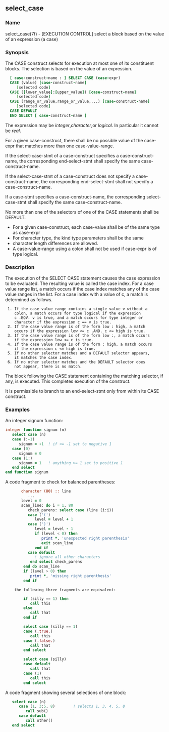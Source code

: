 ## select_case

### **Name**
   select_case(7f) - [EXECUTION CONTROL] select a block based on the
   value of an expression (a case)

### **Synopsis**
The CASE construct selects for execution at most one of its constituent
blocks. The selection is based on the value of an expression.
```fortran
  [ case-construct-name : ] SELECT CASE (case-expr)
  CASE (value) [case-construct-name]
     [selected code]
  CASE ([lower_value]:[upper_value]) [case-construct-name]
     [selected code]
  CASE (range_or_value,range_or_value,...) [case-construct-name]
     [selected code]
  CASE DEFAULT
  END SELECT [ case-construct-name ]
```
  The expression may be _integer_,_character_,or _logical_. In particular
  it cannot be _real_.

  For a given case-construct, there shall be no possible
  value of the case-expr that matches more
  than one case-value-range.

  If the select-case-stmt of a case-construct specifies a
  case-construct-name, the corresponding end-select-stmt shall specify
  the same case-construct-name.

  If the select-case-stmt of a case-construct does not specify a
  case-construct-name, the corresponding end-select-stmt shall not
  specify a case-construct-name.

  If a case-stmt specifies a case-construct-name, the corresponding
  select-case-stmt shall specify the same case-construct-name.

  No more than one of the selectors of one of the CASE statements shall
  be DEFAULT.

  - For a given case-construct, each case-value shall be
    of the same type as case-expr
  - For character type, the kind type parameters shall be the same
  - character length differences are allowed.
  - A case-value-range using a colon shall not be used if case-expr is
    of type logical.

### **Description**

   The execution of the SELECT CASE statement causes the case expression
   to be evaluated. The resulting value is called the case index. For a
   case value range list, a match occurs if the case index matches any
   of the case value ranges in the list. For a case index with a value
   of c, a match is determined as follows.

     1. If the case value range contains a single value v without a
        colon, a match occurs for type logical if the expression
        c .EQV. v is true, and a match occurs for type integer or
        character if the expression c == v is true.
     2. If the case value range is of the form low : high, a match
        occurs if the expression low <= c .AND. c <= high is true.
     3. If the case value range is of the form low :, a match occurs
        if the expression low <= c is true.
     4. If the case value range is of the form : high, a match occurs
        if the expression c <= high is true.
     5. If no other selector matches and a DEFAULT selector appears,
        it matches the case index.
     6. If no other selector matches and the DEFAULT selector does
        not appear, there is no match.

   The block following the CASE statement containing the matching
   selector, if any, is executed. This completes execution of the
   construct.

   It is permissible to branch to an end-select-stmt only from within
   its CASE construct.

### **Examples**

An integer signum function:
```fortran
integer function signum (n)
   select case (n)
   case (:-1)
      signum = -1  ! if <= -1 set to negative 1
   case (0)
      signum = 0
   case (1:)
      signum = 1   ! anything >= 1 set to positive 1
   end select
end function signum
```
A code fragment to check for balanced parentheses:
```fortran
       character (80) :: line
          ...
       level = 0
       scan_line: do i = 1, 80
          check_parens: select case (line (i:i))
          case ('(')
             level = level + 1
          case (')')
             level = level - 1
             if (level < 0) then
                print *, 'unexpected right parenthesis'
                exit scan_line
             end if
          case default
             ! ignore all other characters
           end select check_parens
        end do scan_line
        if (level > 0) then
           print *, 'missing right parenthesis'
        end if
```

        the following three fragments are equivalent:

```fortran
        if (silly == 1) then
           call this
        else
           call that
        end if

        select case (silly == 1)
        case (.true.)
           call this
        case (.false.)
           call that
        end select

        select case (silly)
        case default
           call that
        case (1)
           call this
        end select
```
A code fragment showing several selections of one block:

```fortran
   select case (n)
      case (1, 3:5, 8)        ! selects 1, 3, 4, 5, 8
         call sub()
      case default
         call other()
   end select
```

